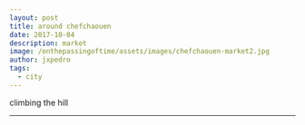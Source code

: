 ```yaml
---
layout: post
title: around chefchaouen
date: 2017-10-04
description: market
image: /onthepassingoftime/assets/images/chefchaouen-market2.jpg
author: jxpedro
tags: 
  - city
---
```

<p >climbing the hill</p>

<p></p>

<hr/>